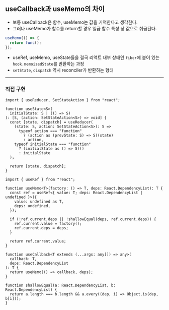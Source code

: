 ## useCallback과 useMemo의 차이

- 보통 useCallback은 함수, useMemo는 값을 기억한다고 생각한다.
- 그러나 useMemo가 함수를 return할 경우 일급 함수 특성 상 값으로 취급된다.

```js
useMemo(() => {
  return func();
});
```

- useRef, useMemo, useState들을 결국 리액트 내부 상태인 `fiber`에 붙어 있는 `hook.memoizedState`를 반환하는 과정
- `setState`, `dispatch` 역시 reconciler가 반환하는 형태

---

### 직접 구현

```tsx
import { useReducer, SetStateAction } from "react";

function useState<S>(
  initialState: S | (() => S)
): [S, (action: SetStateAction<S>) => void] {
  const [state, dispatch] = useReducer(
    (state: S, action: SetStateAction<S>): S =>
      typeof action === "function"
        ? (action as (prevState: S) => S)(state)
        : action,
    typeof initialState === "function"
      ? (initialState as () => S)()
      : initialState
  );

  return [state, dispatch];
}

import { useRef } from "react";

function useMemo<T>(factory: () => T, deps: React.DependencyList): T {
  const ref = useRef<{ value: T; deps: React.DependencyList | undefined }>({
    value: undefined as T,
    deps: undefined,
  });

  if (!ref.current.deps || !shallowEqual(deps, ref.current.deps)) {
    ref.current.value = factory();
    ref.current.deps = deps;
  }

  return ref.current.value;
}

function useCallback<T extends (...args: any[]) => any>(
  callback: T,
  deps: React.DependencyList
): T {
  return useMemo(() => callback, deps);
}

function shallowEqual(a: React.DependencyList, b: React.DependencyList) {
  return a.length === b.length && a.every((dep, i) => Object.is(dep, b[i]));
}
```
